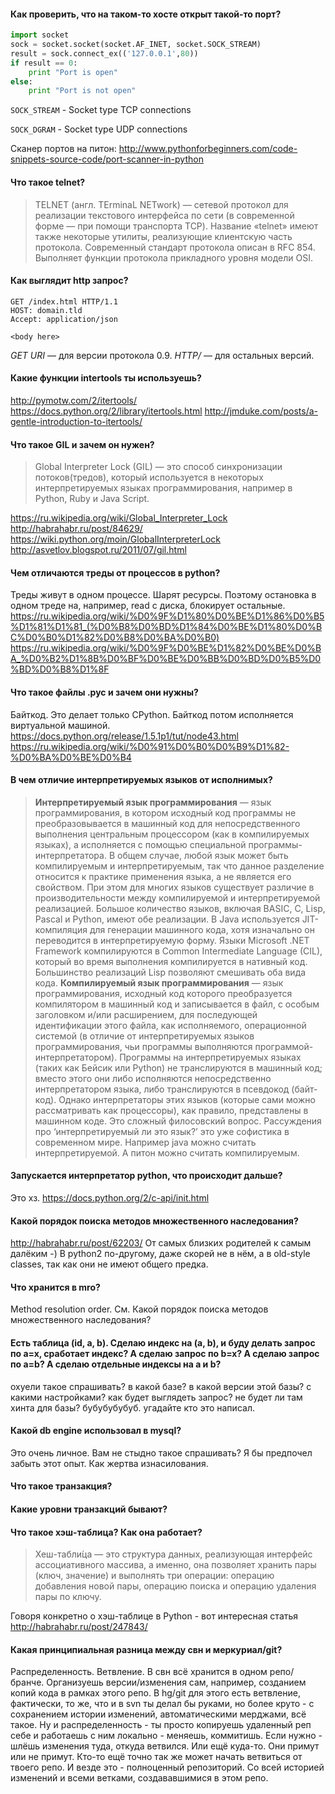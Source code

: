 #### Как проверить, что на таком-то хосте открыт такой-то порт?

```python
import socket
sock = socket.socket(socket.AF_INET, socket.SOCK_STREAM) 
result = sock.connect_ex(('127.0.0.1',80))
if result == 0:
    print "Port is open" 
else: 
    print "Port is not open"
```

`SOCK_STREAM` - Socket type TCP connections

`SOCK_DGRAM` - Socket type UDP connections

Сканер портов на питон: http://www.pythonforbeginners.com/code-snippets-source-code/port-scanner-in-python

#### Что такое telnet?

> TELNET (англ.  TErminaL NETwork) — сетевой протокол для реализации текстового интерфейса по сети (в современной форме — при помощи транспорта TCP). Название «telnet» имеют также некоторые утилиты, реализующие клиентскую часть протокола. Современный стандарт протокола описан в RFC 854. Выполняет функции протокола прикладного уровня модели OSI.

#### Как выглядит http запрос?

```
GET /index.html HTTP/1.1
HOST: domain.tld
Accept: application/json

<body here>
```

*GET URI* — для версии протокола 0.9.
*<METHOD> <URI> HTTP/<version>* — для остальных версий.


#### Какие функции intertools ты используешь?

http://pymotw.com/2/itertools/
https://docs.python.org/2/library/itertools.html
http://jmduke.com/posts/a-gentle-introduction-to-itertools/


#### Что такое GIL и зачем он нужен?

> Global Interpreter Lock (GIL) — это способ синхронизации потоков(тредов), который используется в некоторых интерпретируемых языках программирования, например в Python, Ruby и Java Script.

https://ru.wikipedia.org/wiki/Global_Interpreter_Lock
http://habrahabr.ru/post/84629/
https://wiki.python.org/moin/GlobalInterpreterLock
http://asvetlov.blogspot.ru/2011/07/gil.html


#### Чем отличаются треды от процессов в python?

Треды живут в одном процессе. Шарят ресурсы. Поэтому остановка в одном треде на, например, read с диска, блокирует остальные.
https://ru.wikipedia.org/wiki/%D0%9F%D1%80%D0%BE%D1%86%D0%B5%D1%81%D1%81_(%D0%B8%D0%BD%D1%84%D0%BE%D1%80%D0%BC%D0%B0%D1%82%D0%B8%D0%BA%D0%B0)
https://ru.wikipedia.org/wiki/%D0%9F%D0%BE%D1%82%D0%BE%D0%BA_%D0%B2%D1%8B%D0%BF%D0%BE%D0%BB%D0%BD%D0%B5%D0%BD%D0%B8%D1%8F


#### Что такое файлы .pyc и зачем они нужны?

Байткод. Это делает только CPython. Байткод потом исполняется виртуальной машиной.
https://docs.python.org/release/1.5.1p1/tut/node43.html
https://ru.wikipedia.org/wiki/%D0%91%D0%B0%D0%B9%D1%82-%D0%BA%D0%BE%D0%B4


#### В чем отличие интерпретируемых языков от исполнимых?

> **Интерпретируемый язык программирования** — язык программирования, в котором исходный код программы не преобразовывается в машинный код для непосредственного выполнения центральным процессором (как в компилируемых языках), а исполняется с помощью специальной программы-интерпретатора.
В общем случае, любой язык может быть компилируемым и интерпретируемым, так что данное разделение относится к практике применения языка, а не является его свойством. При этом для многих языков существует различие в производительности между компилируемой и интерпретируемой реализацией.
Большое количество языков, включая BASIC, C, Lisp, Pascal и Python, имеют обе реализации. В Java используется JIT-компиляция для генерации машинного кода, хотя изначально он переводится в интерпретируемую форму. Языки Microsoft .NET Framework компилируются в Common Intermediate Language (CIL), который во время выполнения компилируется в нативный код. Большинство реализаций Lisp позволяют смешивать оба вида кода.
**Компилируемый язык программирования** — язык программирования, исходный код которого преобразуется компилятором в машинный код и записывается в файл, с особым заголовком и/или расширением, для последующей идентификации этого файла, как исполняемого, операционной системой (в отличие от интерпретируемых языков программирования, чьи программы выполняются программой-интерпретатором).
Программы на интерпретируемых языках (таких как Бейсик или Python) не транслируются в машинный код; вместо этого они либо исполняются непосредственно интерпретатором языка, либо транслируются в псевдокод (байт-код). Однако интерпретаторы этих языков (которые сами можно рассматривать как процессоры), как правило, представлены в машинном коде.
Это сложный филосовский вопрос. Рассуждения про ‘интерпретируемый ли это язык?’ это уже софистика в современном мире. Например java можно считать интерпретируемой. А питон можно считать компилируемым.


#### Запускается интерпретатор python, что происходит дальше?

Это хз.
https://docs.python.org/2/c-api/init.html


#### Какой порядок поиска методов множественного наследования?

http://habrahabr.ru/post/62203/
От самых близких родителей к самым далёким -) В python2 по-другому, даже скорей не в нём, а в old-style classes, так как они не имеют общего предка.


#### Что хранится в __mro__?

Method resolution order. См. Какой порядок поиска методов множественного наследования?

#### Есть таблица (id, a, b). Сделаю индекс на (a, b), и буду делать запрос по a=x, сработает индекс? А сделаю запрос по b=x? А сделаю запрос по a=b? А сделаю отдельные индексы на a и b?

охуели такое спрашивать? в какой базе? в какой версии этой базы? с какими настройками? как будет выглядеть запрос? не будет ли там хинта для базы? бубубубубуб. угадайте кто это написал.

#### Какой db engine использовал в mysql?
Это очень личное. Вам не стыдно такое спрашивать? Я бы предпочел забыть этот опыт. Как жертва изнасилования.

#### Что такое транзакция?

#### Какие уровни транзакций бывают?
#### Что такое хэш-таблица? Как она работает?

> Хеш-табли́ца — это структура данных, реализующая интерфейс ассоциативного массива, а именно, она позволяет хранить пары (ключ, значение) и выполнять три операции: операцию добавления новой пары, операцию поиска и операцию удаления пары по ключу.

Говоря конкретно о хэш-таблице в Python - вот интересная статья http://habrahabr.ru/post/247843/

#### Какая принципиальная разница между свн и меркуриал/git?

Распределенность. Ветвление. В свн всё хранится в одном репо/бранче. Организуешь версии/изменения сам, например, созданием копий кода в рамках этого репо. В hg/git для этого есть ветвление, фактически, то же, что и в svn ты делал бы руками, но более круто - с сохранением истории изменений, автоматическими мерджами, всё такое. Ну и распределенность - ты просто копируешь удаленный реп себе и работаешь с ним локально - меняешь, коммитишь. Если нужно - шлёшь изменения туда, откуда ветвился. Или ещё куда-то. Они примут или не примут. Кто-то ещё точно так же может начать ветвиться от твоего репо. И везде это - полноценный репозиторий. Со всей историей изменений и всеми ветками, создававшимися в этом репо.
